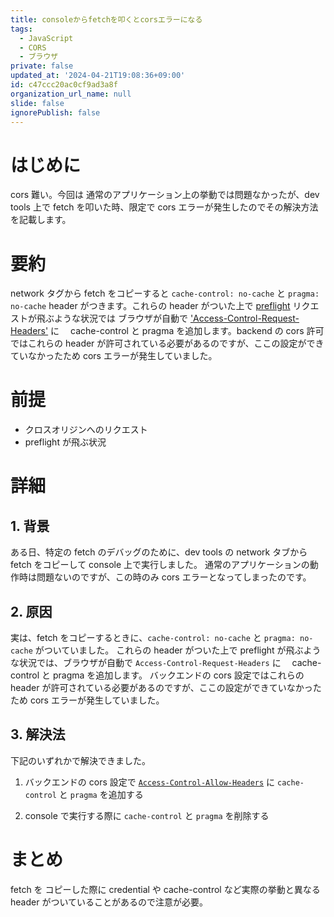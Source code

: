 ```yaml
---
title: consoleからfetchを叩くとcorsエラーになる
tags:
  - JavaScript
  - CORS
  - ブラウザ
private: false
updated_at: '2024-04-21T19:08:36+09:00'
id: c47ccc20ac0cf9ad3a8f
organization_url_name: null
slide: false
ignorePublish: false
---
```


# はじめに

cors 難い。今回は 通常のアプリケーション上の挙動では問題なかったが、dev tools 上で fetch を叩いた時、限定で cors エラーが発生したのでその解決方法を記載します。

# 要約

network タグから fetch をコピーすると `cache-control: no-cache` と `pragma: no-cache` header がつきます。これらの header がついた上で [preflight](https://developer.mozilla.org/ja/docs/Glossary/Preflight_request) リクエストが飛ぶような状況では ブラウザが自動で ['Access-Control-Request-Headers'](https://developer.mozilla.org/ja/docs/Web/HTTP/Headers/Access-Control-Request-Headers) に　 cache-control と pragma を追加します。backend の cors 許可ではこれらの header が許可されている必要があるのですが、ここの設定ができていなかったため cors エラーが発生していました。

# 前提

- クロスオリジンへのリクエスト
- preflight が飛ぶ状況

# 詳細

## 1. 背景

ある日、特定の fetch のデバッグのために、dev tools の network タブから fetch をコピーして console 上で実行しました。
通常のアプリケーションの動作時は問題ないのですが、この時のみ cors エラーとなってしまったのです。

## 2. 原因

実は、fetch をコピーするときに、`cache-control: no-cache` と `pragma: no-cache` がついていました。
これらの header がついた上で preflight が飛ぶような状況では、ブラウザが自動で `Access-Control-Request-Headers` に　 cache-control と pragma を追加します。
バックエンドの cors 設定ではこれらの header が許可されている必要があるのですが、ここの設定ができていなかったため cors エラーが発生していました。

## 3. 解決法

下記のいずれかで解決できました。

1. バックエンドの cors 設定で [`Access-Control-Allow-Headers`](https://developer.mozilla.org/ja/docs/Web/HTTP/Headers/Access-Control-Allow-Headers) に `cache-control` と `pragma` を追加する

2. console で実行する際に `cache-control` と `pragma` を削除する

# まとめ

fetch を コピーした際に credential や cache-control など実際の挙動と異なる header がついていることがあるので注意が必要。
